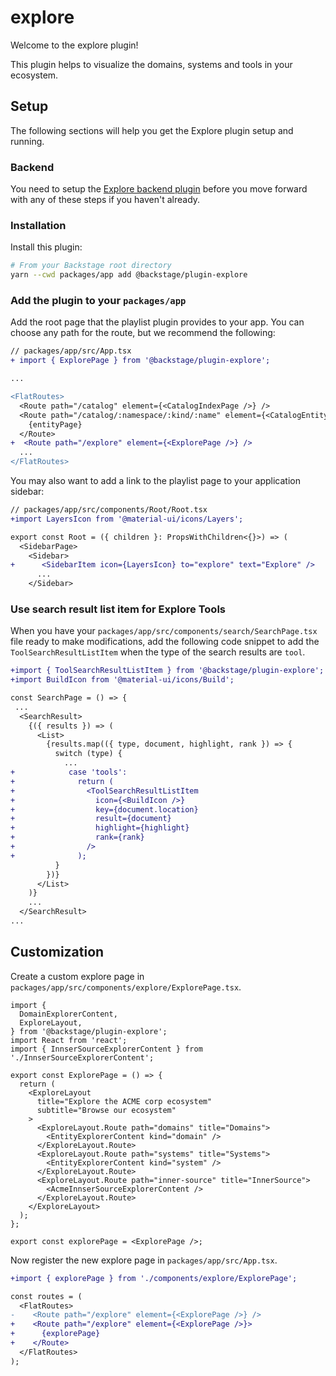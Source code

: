 # explore

Welcome to the explore plugin!

This plugin helps to visualize the domains, systems and tools in your ecosystem.

## Setup

The following sections will help you get the Explore plugin setup and running.

### Backend

You need to setup the
[Explore backend plugin](https://github.com/backstage/backstage/tree/master/plugins/explore-backend)
before you move forward with any of these steps if you haven't already.

### Installation

Install this plugin:

```bash
# From your Backstage root directory
yarn --cwd packages/app add @backstage/plugin-explore
```

### Add the plugin to your `packages/app`

Add the root page that the playlist plugin provides to your app. You can choose
any path for the route, but we recommend the following:

```diff
// packages/app/src/App.tsx
+ import { ExplorePage } from '@backstage/plugin-explore';

...

<FlatRoutes>
  <Route path="/catalog" element={<CatalogIndexPage />} />
  <Route path="/catalog/:namespace/:kind/:name" element={<CatalogEntityPage />}>
    {entityPage}
  </Route>
+  <Route path="/explore" element={<ExplorePage />} />
  ...
</FlatRoutes>
```

You may also want to add a link to the playlist page to your application
sidebar:

```diff
// packages/app/src/components/Root/Root.tsx
+import LayersIcon from '@material-ui/icons/Layers';

export const Root = ({ children }: PropsWithChildren<{}>) => (
  <SidebarPage>
    <Sidebar>
+      <SidebarItem icon={LayersIcon} to="explore" text="Explore" />
      ...
    </Sidebar>
```

### Use search result list item for Explore Tools

When you have your `packages/app/src/components/search/SearchPage.tsx` file
ready to make modifications, add the following code snippet to add the
`ToolSearchResultListItem` when the type of the search results are
`tool`.

```diff
+import { ToolSearchResultListItem } from '@backstage/plugin-explore';
+import BuildIcon from '@material-ui/icons/Build';

const SearchPage = () => {
 ...
  <SearchResult>
    {({ results }) => (
      <List>
        {results.map(({ type, document, highlight, rank }) => {
          switch (type) {
            ...
+            case 'tools':
+              return (
+                <ToolSearchResultListItem
+                  icon={<BuildIcon />}
+                  key={document.location}
+                  result={document}
+                  highlight={highlight}
+                  rank={rank}
+                />
+              );
          }
        })}
      </List>
    )}
    ...
  </SearchResult>
...
```

## Customization

Create a custom explore page in
`packages/app/src/components/explore/ExplorePage.tsx`.

```tsx
import {
  DomainExplorerContent,
  ExploreLayout,
} from '@backstage/plugin-explore';
import React from 'react';
import { InnserSourceExplorerContent } from './InnserSourceExplorerContent';

export const ExplorePage = () => {
  return (
    <ExploreLayout
      title="Explore the ACME corp ecosystem"
      subtitle="Browse our ecosystem"
    >
      <ExploreLayout.Route path="domains" title="Domains">
        <EntityExplorerContent kind="domain" />
      </ExploreLayout.Route>
      <ExploreLayout.Route path="systems" title="Systems">
        <EntityExplorerContent kind="system" />
      </ExploreLayout.Route>
      <ExploreLayout.Route path="inner-source" title="InnerSource">
        <AcmeInnserSourceExplorerContent />
      </ExploreLayout.Route>
    </ExploreLayout>
  );
};

export const explorePage = <ExplorePage />;
```

Now register the new explore page in `packages/app/src/App.tsx`.

```diff
+import { explorePage } from './components/explore/ExplorePage';

const routes = (
  <FlatRoutes>
-    <Route path="/explore" element={<ExplorePage />} />
+    <Route path="/explore" element={<ExplorePage />}>
+      {explorePage}
+    </Route>
  </FlatRoutes>
);
```
